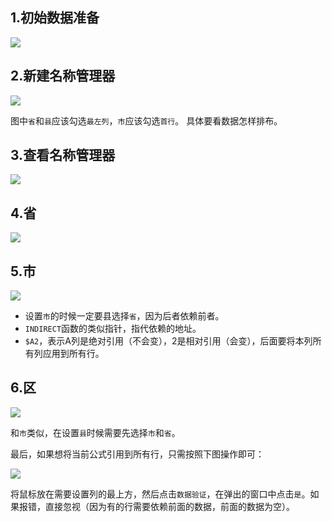 ## 1.初始数据准备

![](http://cdn.chenjianyin.com/markdown/excel-1.png)



## 2.新建名称管理器

![](http://cdn.chenjianyin.com/markdown/excel-2.png)

图中`省`和`县`应该勾选`最左列`，`市`应该勾选`首行`。 具体要看数据怎样排布。



## 3.查看名称管理器

![](http://cdn.chenjianyin.com/markdown/excel-3.png)



## 4.省

![](http://cdn.chenjianyin.com/markdown/excel-4.png)



## 5.市

![](http://cdn.chenjianyin.com/markdown/excel-5.png)

+ 设置`市`的时候一定要县选择`省`，因为后者依赖前者。
+ `INDIRECT`函数的类似指针，指代依赖的地址。
+ `$A2`，表示A列是绝对引用（不会变），2是相对引用（会变），后面要将本列所有列应用到所有行。



## 6.区

![](http://cdn.chenjianyin.com/markdown/excel-6.png)

和`市`类似，在设置`县`时候需要先选择`市`和`省`。



最后，如果想将当前公式引用到所有行，只需按照下图操作即可：

![](http://cdn.chenjianyin.com/markdown/excel-7.png)

将鼠标放在需要设置列的最上方，然后点击`数据验证`，在弹出的窗口中点击`是`。如果报错，直接忽视（因为有的行需要依赖前面的数据，前面的数据为空）。